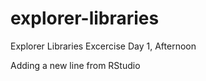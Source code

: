 # explorer-libraries
Explorer Libraries Excercise Day 1, Afternoon

Adding a new line from RStudio

